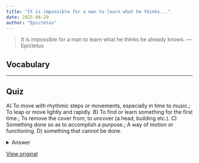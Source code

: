 ```yaml
---
title: "It is impossible for a man to learn what he thinks..."
date: 2025-06-29
author: "Epictetus"
---
```


> It is impossible for a man to learn what he thinks he already knows.
> — Epictetus

## Vocabulary
****  


## Quiz
A) To move with rhythmic steps or movements, especially in time to music.; To leap or move lightly and rapidly.
B) To find or learn something for the first time.; To remove the cover from; to uncover (a head, building etc.).
C) Something done so as to accomplish a purpose.; A way of motion or functioning.
D) something that cannot be done.

<details>
<summary>Answer</summary>
D) something that cannot be done.
</details>

[View original](https://t.me/c/2696929880/366)
